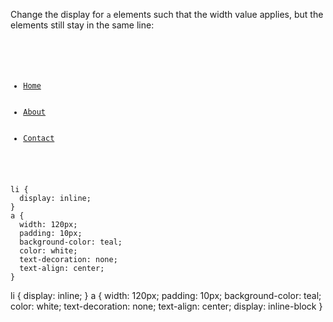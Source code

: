 Change the display for `a` elements such that the width value applies, but the elements still stay in the same line:

<codeblock language="css" type="exercise" testMode="fixedInput">
<code>
<panel language="html">
<ul>
  <li><a href="#">Home</a></li>
  <li><a href="#">About</a></li>
  <li><a href="#">Contact</a></li>
</ul>
</panel>
<panel language="css">
li {
  display: inline;
}
a {
  width: 120px;
  padding: 10px;
  background-color: teal;
  color: white;
  text-decoration: none;
  text-align: center;
}
</panel>
</code>

<solution>
li {
  display: inline;
}
a {
  width: 120px;
  padding: 10px;
  background-color: teal;
  color: white;
  text-decoration: none;
  text-align: center;
  display: inline-block
}
</solution>
</codeblock>